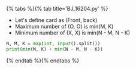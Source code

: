 {% tabs %}{% tab title='BJ_16204.py' %}

* Let's define card as (Front, back)
* Maximum number of (O, O) is min(M, K)
* Minimum number of (X, X) is min(N - M, N - K)

```py
N, M, K = map(int, input().split())
print(min(M, K) + min(N - M, N - K))
```

{% endtab %}{% endtabs %}
